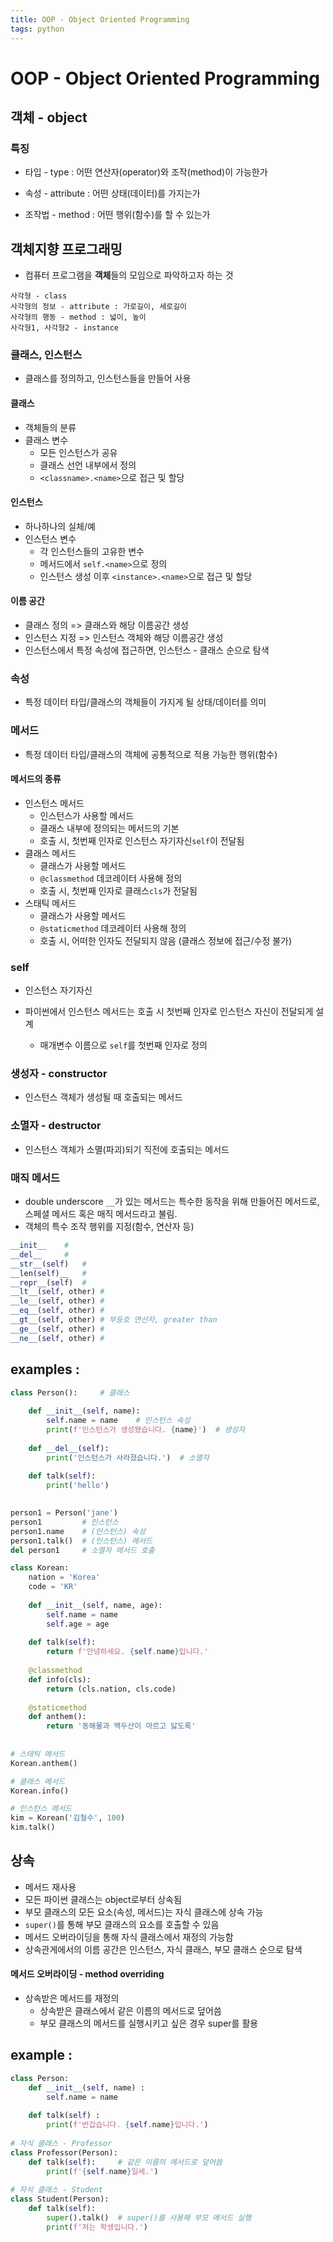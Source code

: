 ```yaml
---
title: OOP - Object Oriented Programming
tags: python
---
```



# OOP - Object Oriented Programming

## 객체 - object

### 특징

- 타입 - type : 어떤 연산자(operator)와 조작(method)이 가능한가

- 속성 - attribute : 어떤 상태(데이터)를 가지는가
- 조작법 - method : 어떤 행위(함수)를 할 수 있는가



## 객체지향 프로그래밍

- 컴퓨터 프로그램을 **객체**들의 모임으로 파악하고자 하는 것

```
사각형 - class
사각형의 정보 - attribute : 가로길이, 세로길이
사각형의 행동 - method : 넓이, 높이
사각형1, 사각형2 - instance
```



### 클래스, 인스턴스

- 클래스를 정의하고, 인스턴스들을 만들어 사용

#### 클래스

- 객체들의 분류
- 클래스 변수
  - 모든 인스턴스가 공유
  - 클래스 선언 내부에서 정의
  - `<classname>.<name>`으로 접근 및 할당

#### 인스턴스

- 하나하나의 실체/예
- 인스턴스 변수
  - 각 인스턴스들의 고유한 변수
  - 메서드에서 `self.<name>`으로 정의
  - 인스턴스 생성 이후 `<instance>.<name>`으로 접근 및 할당

#### 이름 공간

- 클래스 정의 => 클래스와 해당 이름공간 생성
- 인스턴스 지정 => 인스턴스 객체와 해당 이름공간 생성
- 인스턴스에서 특정 속성에 접근하면, 인스턴스 - 클래스 순으로 탐색



### 속성

- 특정 데이터 타입/클래스의 객체들이 가지게 될 상태/데이터를 의미



### 메서드

- 특정 데이터 타입/클래스의 객체에 공통적으로 적용 가능한 행위(함수)

#### 메서드의 종류

- 인스턴스 메서드
  - 인스턴스가 사용할 메서드
  - 클래스 내부에 정의되는 메서드의 기본
  - 호출 시, 첫번째 인자로 인스턴스 자기자신`self`이 전달됨
- 클래스 메서드
  - 클래스가 사용할 메서드
  - `@classmethod` 데코레이터 사용해 정의
  - 호출 시, 첫번째 인자로 클래스`cls`가 전달됨
- 스태틱 메서드
  - 클래스가 사용할 메서드
  - `@staticmethod` 데코레이터 사용해 정의
  - 호출 시, 어떠한 인자도 전달되지 않음 (클래스 정보에 접근/수정 불가)



### self

- 인스턴스 자기자신

- 파이썬에서 인스턴스 메서드는 호출 시 첫번째 인자로 인스턴스 자신이 전달되게 설계

  - 매개변수 이름으로 `self`를 첫번째 인자로 정의

  

### 생성자 - constructor

- 인스턴스 객체가 생성될 때 호출되는 메서드



### 소멸자 - destructor

- 인스턴스 객체가 소멸(파괴)되기 직전에 호출되는 메서드



### 매직 메서드

- double underscore `__`가 있는 메서드는 특수한 동작을 위해 만들어진 메서드로, 스페셜 메서드 혹은 매직 메서드라고 불림.
- 객체의 특수 조작 행위를 지정(함수, 연산자 등)

```python
__init__ 	# 
__del__ 	# 
__str__(self)	# 
__len(self)__	# 
__repr__(self)	# 
__lt__(self, other)	# 
__le__(self, other)	# 
__eq__(self, other)	# 
__gt__(self, other) # 부등호 연산자, greater than
__ge__(self, other)	# 
__ne__(self, other)	# 
```



## examples :

```python
class Person():		# 클래스
    
	def __init__(self, name):
        self.name = name	# 인스턴스 속성
        print(f'인스턴스가 생성됐습니다. {name}')	# 생성자
        
    def __del__(self):
        print('인스턴스가 사라졌습니다.')	# 소멸자
    
    def talk(self):
        print('hello')

        
person1 = Person('jane')
person1			# 인스턴스
person1.name	# (인스턴스) 속성
person1.talk()	# (인스턴스) 메서드
del person1		# 소멸자 메서드 호출
```

```python
class Korean:
    nation = 'Korea'
    code = 'KR'
    
    def __init__(self, name, age):
        self.name = name
        self.age = age
        
    def talk(self):
        return f'안녕하세요. {self.name}입니다.'
    
    @classmethod
    def info(cls):
        return (cls.nation, cls.code)
    
    @staticmethod
    def anthem():
        return '동해물과 백두산이 마르고 닳도록'
    
    
# 스태틱 메서드
Korean.anthem()

# 클래스 메서드
Korean.info()

# 인스턴스 메서드
kim = Korean('김철수', 100)
kim.talk()
```



## 상속

- 메서드 재사용
- 모든 파이썬 클래스는 object로부터 상속됨
- 부모 클래스의 모든 요소(속성, 메서드)는 자식 클래스에 상속 가능
- `super()`를 통해 부모 클래스의 요소를 호출할 수 있음
- 메서드 오버라이딩을 통해 자식 클래스에서 재정의 가능함
- 상속관게에서의 이름 공간은 인스턴스, 자식 클래스, 부모 클래스 순으로 탐색



#### 메서드 오버라이딩 - method overriding

- 상속받은 메서드를 재정의
  - 상속받은 클래스에서 같은 이름의 메서드로 덮어씀
  - 부모 클래스의 메서드를 실행시키고 싶은 경우 super를 활용



## example :

```python
class Person:
    def __init__(self, name) :
        self.name = name
        
    def talk(self) :
        print(f'반갑습니다. {self.name}입니다.')
        
# 자식 클래스 - Professor
class Professor(Person):
    def talk(self):		# 같은 이름의 메서드로 덮어씀
        print(f'{self.name}일세.')
        
# 자식 클래스 - Student
class Student(Person):
    def talk(self):
        super().talk()	# super()를 사용해 부모 메서드 실행
        print(f'저는 학생입니다.')
```

